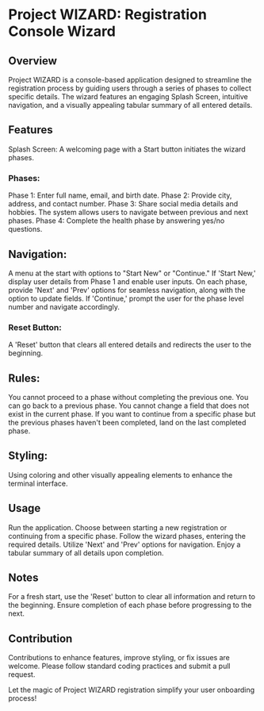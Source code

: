 # Project WIZARD: Registration Console Wizard

## Overview
Project WIZARD is a console-based application designed to streamline the registration process by guiding users through a series of phases to collect specific details. The wizard features an engaging Splash Screen, intuitive navigation, and a visually appealing tabular summary of all entered details.

## Features
Splash Screen: A welcoming page with a Start button initiates the wizard phases.

### Phases:
Phase 1: Enter full name, email, and birth date.
Phase 2: Provide city, address, and contact number.
Phase 3: Share social media details and hobbies. The system allows users to navigate between previous and next phases.
Phase 4: Complete the health phase by answering yes/no questions.

## Navigation:
A menu at the start with options to "Start New" or "Continue."
If 'Start New,' display user details from Phase 1 and enable user inputs.
On each phase, provide 'Next' and 'Prev' options for seamless navigation, along with the option to update fields.
If 'Continue,' prompt the user for the phase level number and navigate accordingly.

### Reset Button:
A 'Reset' button that clears all entered details and redirects the user to the beginning.

## Rules:
You cannot proceed to a phase without completing the previous one.
You can go back to a previous phase.
You cannot change a field that does not exist in the current phase.
If you want to continue from a specific phase but the previous phases haven't been completed, land on the last completed phase.

## Styling:
Using coloring and other visually appealing elements to enhance the terminal interface.

## Usage
Run the application.
Choose between starting a new registration or continuing from a specific phase.
Follow the wizard phases, entering the required details.
Utilize 'Next' and 'Prev' options for navigation.
Enjoy a tabular summary of all details upon completion.

## Notes
For a fresh start, use the 'Reset' button to clear all information and return to the beginning.
Ensure completion of each phase before progressing to the next.

## Contribution
Contributions to enhance features, improve styling, or fix issues are welcome. Please follow standard coding practices and submit a pull request.

Let the magic of Project WIZARD registration simplify your user onboarding process!





